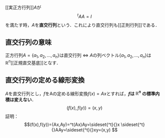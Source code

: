 [[実正方行列]]$A$が
$$^tAA=I$$
を満たす時，$A$を**直交行列**という．これにより直交行列も[[正則行列]]である．

## 直交行列の意味
正方行列$A=\{a_1,a_2,\dots,a_n\}$は直交行列 ⇔ $A$の列ベクトル$\{a_1,a_2,\dots,a_n\}$は$\mathbb R^n$[[正規直交基底]]となす．

## 直交行列の定める線形変換
$A$を直交行列とし，$f$をAの定める線形変換$f(x)=Ax$とすれば，**$f$は $\mathbb R^n$ の標準内積は変えない**．
$$(f(x),f(y))=(x,y)
$$
証明：
$$(f(x),f(y))=(Ax,Ay)=^t(Ax)Ay=\sideset{^t}{}x \sideset{^t}{}AAy=\sideset{^t}{}xy=(x,y)
$$